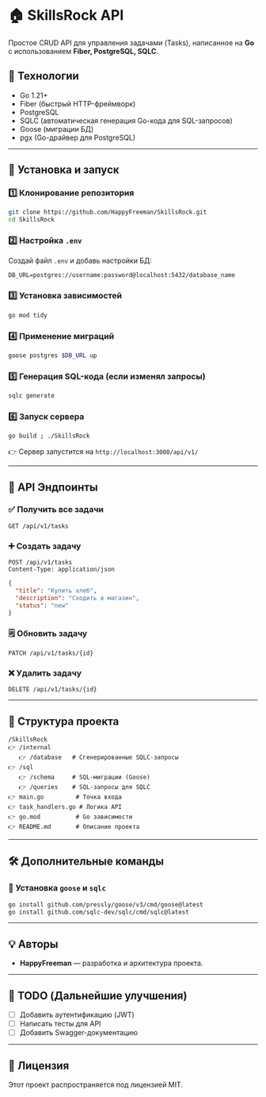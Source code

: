 # 🏠 SkillsRock API

Простое CRUD API для управления задачами (Tasks), написанное на **Go** с использованием **Fiber, PostgreSQL, SQLC**.

## 🚀 Технологии
- Go 1.21+
- Fiber (быстрый HTTP-фреймворк)
- PostgreSQL
- SQLC (автоматическая генерация Go-кода для SQL-запросов)
- Goose (миграции БД)
- pgx (Go-драйвер для PostgreSQL)

---

## 🔧 Установка и запуск

### 1️⃣ Клонирование репозитория
```sh
git clone https://github.com/HappyFreeman/SkillsRock.git
cd SkillsRock
```

### 2️⃣ Настройка `.env`
Создай файл `.env` и добавь настройки БД:
```
DB_URL=postgres://username:password@localhost:5432/database_name
```

### 3️⃣ Установка зависимостей
```sh
go mod tidy
```

### 4️⃣ Применение миграций
```sh
goose postgres $DB_URL up
```

### 5️⃣ Генерация SQL-кода (если изменял запросы)
```sh
sqlc generate
```

### 6️⃣ Запуск сервера
```sh
go build ; ./SkillsRock
```
👉 Сервер запустится на `http://localhost:3000/api/v1/`

---

## 📌 API Эндпоинты

### ✅ Получить все задачи
```http
GET /api/v1/tasks
```

### ➕ Создать задачу
```http
POST /api/v1/tasks
Content-Type: application/json
```
```json
{
  "title": "Купить хлеб",
  "description": "Сходить в магазин",
  "status": "new"
}
```

### 🗒️ Обновить задачу
```http
PATCH /api/v1/tasks/{id}
```

### ❌ Удалить задачу
```http
DELETE /api/v1/tasks/{id}
```

---

## 📂 Структура проекта
```
/SkillsRock
👉 /internal
   👉 /database   # Сгенерированные SQLC-запросы
👉 /sql
   👉 /schema     # SQL-миграции (Goose)
   👉 /queries    # SQL-запросы для SQLC
👉 main.go         # Точка входа
👉 task_handlers.go # Логика API
👉 go.mod          # Go зависимости
👉 README.md       # Описание проекта
```

---

## 🛠 Дополнительные команды
### 📌 Установка `goose` и `sqlc`
```sh
go install github.com/pressly/goose/v3/cmd/goose@latest
go install github.com/sqlc-dev/sqlc/cmd/sqlc@latest
```

---

## 💡 Авторы
- **HappyFreeman** — разработка и архитектура проекта.

---

## 🎯 TODO (Дальнейшие улучшения)
- [ ] Добавить аутентификацию (JWT)
- [ ] Написать тесты для API
- [ ] Добавить Swagger-документацию

---

## 💜 Лицензия
Этот проект распространяется под лицензией MIT.

